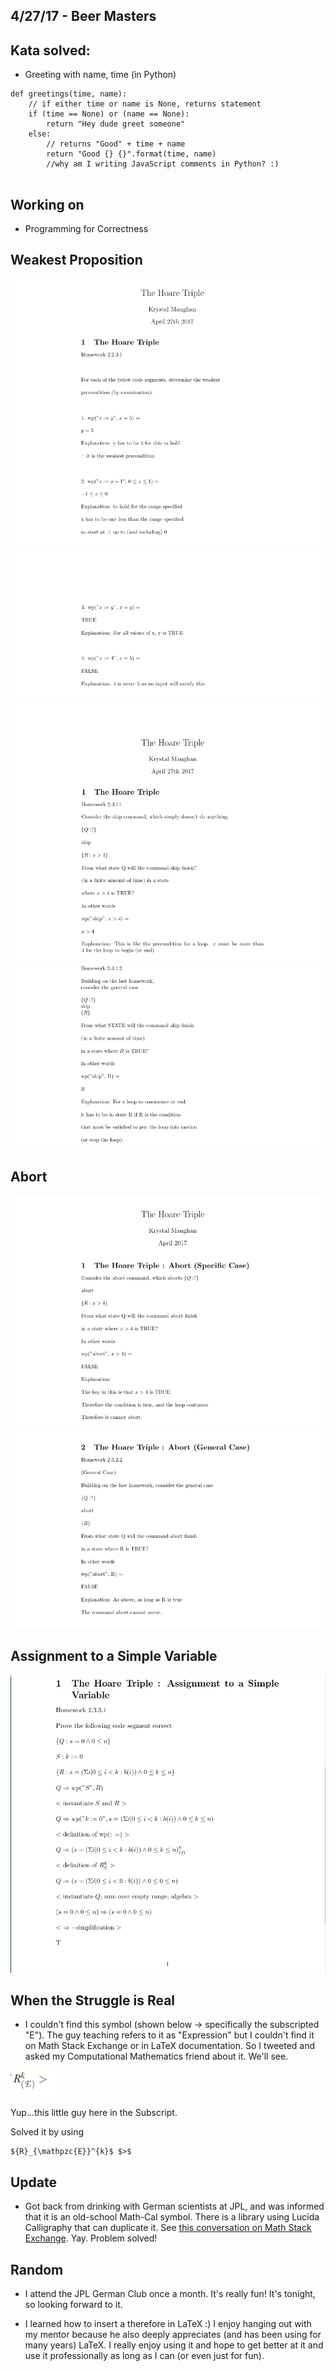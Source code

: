 ## 4/27/17 - Beer Masters

## Kata solved:

- Greeting with name, time (in Python)

```
def greetings(time, name):
    // if either time or name is None, returns statement
    if (time == None) or (name == None):
        return "Hey dude greet someone"
    else:
        // returns "Good" + time + name
        return "Good {} {}".format(time, name) 
        //why am I writing JavaScript comments in Python? :)
        
```

## Working on 

- Programming for Correctness 

## Weakest Proposition

![h_2_004](/images/h_2_004.png)
![h_2_005](/images/h_2_005.png)
![h_2_006](/images/h_2_006.png)
![h_2_007](/images/h_2_007.png)

## Abort 

![h_3_001](/images/h_3_001.png)
![h_3_002](/images/h_3_002.png)

## Assignment to a Simple Variable

![h_4002](/images/h_4002.png)

## When the Struggle is Real

- I couldn't find this symbol (shown below -> specifically the subscripted "E").
  The guy teaching refers to it as "Expression"
  but I couldn't find it on Math Stack Exchange or in LaTeX documentation.
  So I tweeted and asked my Computational Mathematics friend about it. We'll see.
  
![E](/images/E.png)  

Yup...this little guy here in the Subscript. 

Solved it by using 

```
${R}_{\mathpzc{E}}^{k}$ $>$
```

## Update

- Got back from drinking with German scientists at JPL, 
 and was informed that it is an old-school Math-Cal symbol.
 There is a library using Lucida Calligraphy that can duplicate it.
 See [this conversation on Math Stack Exchange](https://tex.stackexchange.com/questions/215375/how-to-get-the-old-mathcal-letters).
 Yay. Problem solved!

## Random

- I attend the JPL German Club once a month. It's really fun! It's tonight, so looking forward to it.

- I learned how to insert a therefore in LaTeX :) 
  I enjoy hanging out with my mentor because he also deeply appreciates (and has been using for many years)
  LaTeX. I really enjoy using it and hope to get better at it and use it professionally as long as I can
  (or even just for fun). 
